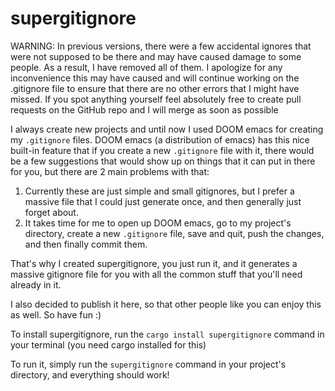 # supergitignore

WARNING: In previous versions, there were a few accidental ignores that were not supposed to be there and may have caused damage to some people. As a result, I have removed all of them. I apologize for any inconvenience this may have caused and will continue working on the .gitignore file to ensure that there are no other errors that I might have missed. If you spot anything yourself feel absolutely free to create pull requests on the GitHub repo and I will merge as soon as possible

I always create new projects and until now I used DOOM emacs for creating my `.gitignore` files.
DOOM emacs (a distribution of emacs) has this nice built-in feature that if you
create a new `.gitignore` file with it, there would be a few suggestions that would show up
on things that it can put in there for you, but there are 2 main problems with that:

1. Currently these are just simple and small gitignores, but I prefer a massive file that I could just generate once, and then generally just forget about.
2. It takes time for me to open up DOOM emacs, go to my project's directory, create a new `.gitignore` file, save and quit, push the changes, and then finally commit them.

That's why I created supergitignore, you just run it, and it generates a massive gitignore file for you with all the common stuff that you'll need already in it.

I also decided to publish it here, so that other people like you can enjoy this as well. So have fun :)

To install supergitignore, run the `cargo install supergitignore` command in your terminal (you need cargo installed for this)

To run it, simply run the `supergitignore` command in your project's directory, and everything should work!
